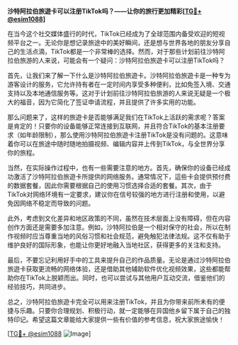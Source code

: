 **沙特阿拉伯旅遊卡可以注册TikTok吗？——让你的旅行更加精彩[[TG💪+ @esim1088](https://t.me/s/esim1088)]**

在当今这个社交媒体盛行的时代，TikTok已经成为了全球范围内备受欢迎的短视频平台之一。无论你是想记录旅途中的美好瞬间，还是想与世界各地的朋友分享自己的生活点滴，TikTok都是一个非常棒的选择。然而，对于那些计划前往沙特阿拉伯旅游的人来说，可能会有一个疑问：沙特阿拉伯旅遊卡可以注册TikTok吗？

首先，让我们来了解一下什么是沙特阿拉伯旅遊卡。沙特阿拉伯旅遊卡是一种专为游客设计的服务，它允许持有者在一定时间内享受多种便利，比如免签入境、交通支持以及本地通信服务等。这对于计划前往沙特阿拉伯旅游的人来说无疑是一个极大的福音，因为它简化了签证申请流程，并且提供了许多实用的功能。

那么问题来了，这样的旅遊卡是否能够满足我们在TikTok上活跃的需求呢？答案是肯定的！只要你的设备能够正常连接到互联网，并且符合TikTok的基本注册要求（如年龄限制），那么使用沙特阿拉伯旅遊卡注册TikTok是没有问题的。这意味着你可以在旅途中随时随地拍摄视频、编辑内容并上传到TikTok，与全世界分享你的旅程。

当然，在实际操作过程中，也有一些需要注意的地方。首先，确保你的设备已经成功激活了沙特阿拉伯旅遊卡所提供的网络服务。通常情况下，這些卡会提供预付费的数据套餐，因此你需要根据自己的使用习惯选择合适的套餐。其次，由于TikTok对网络环境有一定要求，建议你在信号较强的地方进行注册和使用，以避免因网络不稳定而导致的问题。

此外，考虑到文化差异和地区政策的不同，虽然在技术层面上没有障碍，但在内容创作方面还是需要多加注意。例如，沙特阿拉伯是一个相对保守的社会，所以在制作视频时应当尊重当地的风俗习惯和社会规范，避免触犯法律法规。这不仅有助于维护良好的国际形象，也能让你更好地融入当地社区，获得更多的关注和支持。

最后，不要忘记利用好手中的工具来提升自己的作品质量。无论是通过沙特阿拉伯旅遊卡获取更流畅的网络体验，还是借助其他辅助软件优化视频效果，这些都能帮助你在TikTok上脱颖而出。同时，也可以尝试与其他用户互动交流，借鉴他们的经验技巧，共同进步。

总之，沙特阿拉伯旅遊卡完全可以用来注册TikTok，并且为你带来前所未有的便捷与乐趣。只要你合理规划、积极行动，就一定能够在异国他乡留下属于自己的独特印记。希望这篇文章能给大家提供一些有价值的参考信息，祝大家旅途愉快！

[[TG💪+ @esim1088](https://t.me/s/esim1088) ![Image](https://i.postimg.cc/4NQfJmqS/Snipaste-2025-05-13-00-14-12.png)]